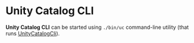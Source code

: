 # Unity Catalog CLI

**Unity Catalog CLI** can be started using `./bin/uc` command-line utility (that runs [UnityCatalogCli](UnityCatalogCli.md)).
